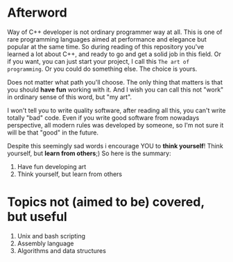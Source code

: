 # Afterword

Way of C++ developer is not ordinary programmer way at all. This is one of rare programming languages aimed at performance and elegance but popular at the same time. So during reading of this repository you've learned a lot about C++, and ready to go and get a solid job in this field.  Or if you want, you can just start your project, I call this `The art of programming`. Or you could do something else. The choice is yours.



Does not matter what path you'll choose. The only thing that matters is that you should **have fun** working with it. And I wish you can call this not "work" in ordinary sense of this word, but "my art". 

I won't tell you to write quality software, after reading all this, you can't write totally "bad" code. Even if you write good software from nowadays perspective, all modern rules was developed by someone, so I'm not sure it will be that "good" in the future. 

Despite this seemingly sad words i encourage YOU to **think yourself**! Think yourself, but **learn from others**;) So here is the summary:

1. Have fun developing art
2. Think yourself, but learn from others

# Topics not (aimed to be) covered, but useful

1. Unix and bash scripting
2. Assembly language
3. Algorithms and data structures
